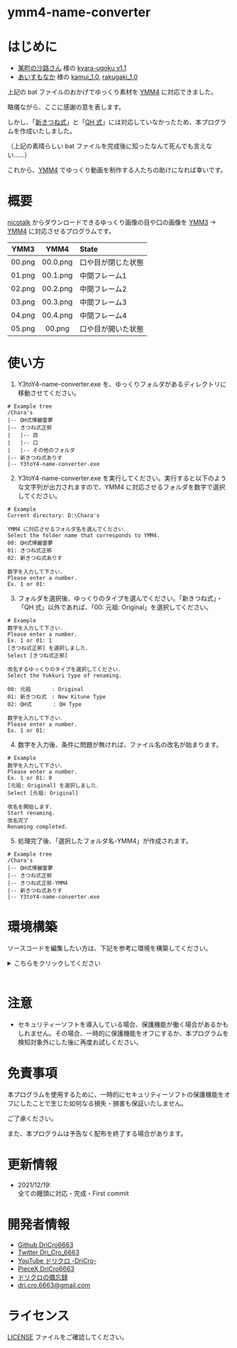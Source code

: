 ymm4-name-converter
=====

# はじめに
* [某町の沙路さん](https://note.com/maesato_1/) 様の [kyara-ugoku v1.1](https://www.dropbox.com/s/vwo2xqcn2yr8vjc/kyara-ugoku%20v1.1.zip?dl=1)
* [あいすもなか](https://note.com/icemonaka_note/) 様の [kamui_1.0](https://www.dropbox.com/sh/xzdcneywrigp8xq/AAD8KoaxDJYsWOT2utpaSha0a), [rakugaki_1.0](https://www.dropbox.com/sh/uur70k2lfvf8xbd/AAAlLTGa87nF8E5IStmFJd9Za)

上記の bat ファイルのおかげでゆっくり素材を [YMM4](https://manjubox.net/ymm4/) に対応できました。

略儀ながら、ここに感謝の意を表します。

しかし、「[新きつね式](http://www.nicotalk.com/charasozai_sky.html)」と「[QH 式](https://qhqh123souko.hatenablog.com/entry/2021/09/21/231021)」には対応していなかったため、本プログラムを作成いたしました。

（上記の素晴らしい bat ファイルを完成後に知ったなんて死んでも言えない……）

これから、[YMM4](https://manjubox.net/ymm4/) でゆっくり動画を制作する人たちの助けになれば幸いです。

# 概要
[nicotalk](http://www.nicotalk.com/charasozai.html) からダウンロードできるゆっくり画像の目や口の画像を [YMM3](https://manjubox.net/ymm3/) -> [YMM4](https://manjubox.net/ymm4/) に対応させるプログラムです。

|  YMM3  |   YMM4   | State                 |
| :----: |  :----:  | :----                 |
| 00.png | 00.0.png | 口や目が閉じた状態    |
| 01.png | 00.1.png | 中間フレーム1         |
| 02.png | 00.2.png | 中間フレーム2         |
| 03.png | 00.3.png | 中間フレーム3         |
| 04.png | 00.4.png | 中間フレーム4         |
| 05.png | 00.png   | 口や目が開いた状態    |

# 使い方
1. Y3toY4-name-converter.exe を、ゆっくりフォルダがあるディレクトリに移動させてください。

```
# Example tree
/Chara's
|-- QH式博麗霊夢
|-- きつね式正邪
|   |-- 目
|   |-- 口
|   |-- その他のフォルダ
|-- 新きつね式ありす
|-- Y3toY4-name-converter.exe
```

2. Y3toY4-name-converter.exe を実行してください。実行すると以下のような文字列が出力されますので、YMM4 に対応させるフォルダを数字で選択してください。

```
# Example
Current directory: D:\Chara's

YMM4 に対応させるフォルダ名を選んでください．
Select the folder name that corresponds to YMM4.
00: QH式博麗霊夢
01: きつね式正邪
02: 新きつね式ありす

数字を入力して下さい．
Please enter a number.
Ex. 1 or 01:
```

3. フォルダを選択後、ゆっくりのタイプを選んでください。「新きつね式」・「QH 式」以外であれば、「00: 元祖: Original」を選択してください。

```
# Example
数字を入力して下さい．
Please enter a number.
Ex. 1 or 01: 1
[きつね式正邪] を選択しました．
Select [きつね式正邪]

改名するゆっくりのタイプを選択してください．
Select the Yukkuri type of renaming.

00: 元祖　　　　: Original
01: 新きつね式　: New Kitune Type
02: QH式　　　　: QH Type

数字を入力して下さい．
Please enter a number.
Ex. 1 or 01:
```

4. 数字を入力後、条件に問題が無ければ、ファイル名の改名が始まります。

```
# Example
数字を入力して下さい．
Please enter a number.
Ex. 1 or 01: 0
[元祖: Original] を選択しました．
Select [元祖: Original]

改名を開始します．
Start renaming.
改名完了
Renaming completed.
```

5. 処理完了後、「選択したフォルダ名-YMM4」が作成されます。

```
# Example tree
/Chara's
|-- QH式博麗霊夢
|-- きつね式正邪
|-- きつね式正邪-YMM4
|-- 新きつね式ありす
|-- Y3toY4-name-converter.exe
```

# 環境構築
ソースコードを編集したい方は、下記を参考に環境を構築してください。

<details>
    <summary>こちらをクリックしてください</summary>
    <div>　　

## 仮想環境構築
Anaconda Ver.
```
# create virtual env: python ver. 3.8 or higher
conda create --name exepy python=3.8
    - or -
conda create -n pyins

# Active virtual env
conda activate [venv-name]
```

## 使用モジュール

* syy           : 標準ライブラリ
* os            : 標準ライブラリ
* re            : 標準ライブラリ
* shutil        : 標準ライブラリ
* copy          : 標準ライブラリ
* numpy         : 計算拡張ライブラリ
* pyinstaller   : py -> exe に使用

```
conda install -y numpy pyinstaller
    - or -
pip install numpy pyinstaller
```

プロキシ設定が必要な方は、下記を参考に設定してください。
```
# windows
# if you need to use proxy, please set proxy setting.
set HTTP_PROXY=http://<userid>:<password>@<server-address>:<port>
set HTTPS_PROXY=http://<userid>:<password>@<server-address>:<port>

# example
set HTTP_PROXY=http://proxy.example.com:8080
set HTTPS_PROXY=http://proxy.example.com:8080

# check proxy
echo %HTTP_PROXY%
echo %HTTPS_PROXY%
```

## py -> exe
```
# Example
pyinstaller main.py --onefile

"""
    --name          : exe ファイル名の指定
    --onefile       : exe ファイルを１つにまとめる
    --noconsole     : exe 実行時にコンソールの表示を抑制
    --debug all     : デバッグ出力
    --clean         : キャッシュを削除
    --icon          : アイコンファイルのパスを指定

pyinstaller main.py --name [fileName] --onefile --icon [./img/icon.ico] --noconsole
"""
```

</div></details>　　

# 注意

* セキュリティーソフトを導入している場合、保護機能が働く場合があるかもしれません。その場合、一時的に保護機能をオフにするか、本プログラムを検知対象外にした後に再度お試しください。

# 免責事項
本プログラムを使用するために、一時的にセキュリティーソフトの保護機能をオフにしたことで生じた如何なる損失・損害も保証いたしません。

ご了承ください。

また、本プログラムは予告なく配布を終了する場合があります。

# 更新情報

* 2021/12/19: <br>
全ての饅頭に対応・完成・First commit

# 開発者情報

* [Github DriCro6663](https://github.com/DriCro6663)
* [Twitter Dri_Cro_6663](https://twitter.com/Dri_Cro_6663)
* [YouTube ドリクロ -DriCro-](https://www.youtube.com/channel/UCyWgav9wdiPVjYphB7jrWCQ)
* [PieceX DriCro6663](https://www.piecex.com/users/profile/DriCro6663)
* [ドリクロの備忘録](https://dri-cro-6663.jp/)
* dri.cro.6663@gmail.com

# ライセンス

[LICENSE](./LISENCE) ファイルをご確認してください。